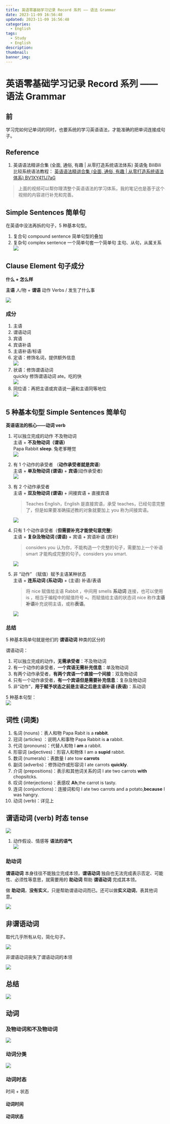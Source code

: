 ```yaml
---
title: 英语零基础学习记录 Record 系列 —— 语法 Grammar
date: 2023-11-09 16:56:48
updated: 2023-11-09 16:56:48
categories:
  - English
tags:
  - Study
  - English
description: 
thumbnail: 
banner_img:
---
```


# 英语零基础学习记录 Record 系列 —— 语法 Grammar

## 前

学习完如何记单词的同时，也要系统的学习英语语法，才能准确的把单词连接成句子。

## Reference

1. 英语语法精讲合集 (全面, 通俗, 有趣 | 从零打造系统语法体系) 英语兔 BiliBili 比较系统语法教程： [英语语法精讲合集 (全面, 通俗, 有趣 | 从零打造系统语法体系) BV1XY411J7aG](https://www.bilibili.com/video/BV1XY411J7aG)

> 上面的视频可以帮你理清整个英语语法的学习体系，我的笔记也是基于这个视频的内容进行补充和完善。

## Simple Sentences 简单句

在英语中没法再拆的句子，5 种基本句型。

1. 复合句 compound sentence 简单句型的叠加
2. 复杂句 complex sentence 一个简单句套一个简单句 主句、从句，从属关系  
	![](English-From-Zero-Tutorial-Grammar-12.png)

## Clause Element 句子成分

**什么 + 怎么样** 

**主语** 人/物 + **谓语** 动作 Verbs / 发生了什么事

![](English-From-Zero-Tutorial-Grammar-subject-predicate-pic.png)

### 成分

1. 主语
2. 谓语动词
3. 宾语
4. 宾语补语
5. 主语补语/标语
6. 定语：修饰名词，提供额外信息  
	![](English-From-Zero-Tutorial-Grammar-8.png)
7. 状语：修饰谓语动词  
	quickly 修饰谓语动词 ate。吃的快  
	![](English-From-Zero-Tutorial-Grammar-9.png)
8. 同位语：再把主语或宾语说一遍和主语同等地位  
	![](English-From-Zero-Tutorial-Grammar-10.png)

## 5 种基本句型 Simple Sentences 简单句

**英语语法的核心——动词 verb**

1. 可以独立完成的动作 不及物动词  
	主语 + **不及物动词（谓语）**  
	Papa Rabbit **sleep**. 兔老爹睡觉  
	![](English-From-Zero-Tutorial-Grammar-1.png)

2. 有 1 个动作的承受者 （**动作承受者就是宾语**）  
	主语 + **单及物动词 (谓语)** + **宾语**(动作承受者)  
	![](English-From-Zero-Tutorial-Grammar-2.png)

3. 有 2 个动作承受者  
	主语 + **双及物动词 (谓语)** + 间接宾语 + 直接宾语  

	> Teaches English，English 是直接宾语，承受 teaches，已经句意完整了，但是如果要准确描述教的对象就要加上 you 称为间接宾语。

	![](English-From-Zero-Tutorial-Grammar-3.png)

4. 只有 1 个动作承受者（**但需要补充才能使句意完整**）  
	主语 + **复杂及物动词 (谓语)** + 宾语 + 宾语补语 (宾补)  

	> considers you 认为你，不能构造一个完整的句子，需要加上一个补语 smart 才能构成完整的句子。considers you smart.

	![](English-From-Zero-Tutorial-Grammar-5.png)

5. 非 “动作” （赋值）赋予主语某种状态  
	主语 + **连系动词 (系动词)** + (主语) 补语/表语

	> 将 nice 赋值给主语 Rabbit ，中间用 smells **系动词** 连接，也可以使用 is ，相当于编程中的赋值符号 `=`。而赋值给主语的状态词 nice 称作**主语补语**补充说明主语，或称**表语**。

	![](English-From-Zero-Tutorial-Grammar-6.png)

### 总结

5 种基本简单句就是他们的 **谓语动词** 种类的区分的

谓语动词：

1. 可以独立完成的动作，**无需承受者**：不及物动词  
2. 有一个动作的承受者，**一个宾语无需补充信息**：单及物动词  
3. 有两个动作承受者，**有两个宾语一个直接一个间接**：双及物动词  
4. 只有一个动作承受者，**有一个宾语但是需要补充信息**：复杂及物动词  
5. 非“动作”，**用于赋予状态之前是主语之后是主语补语 (表语)**：系动词

5 种基本句型：  
![](English-From-Zero-Tutorial-Grammar-7.png)

## 词性 (词类)

1. 名词 (nouns)：表人和物 Papa Rabit is a **rabbit**.
2. 冠词 (articles) ：说明人和事物 Papa Rabbit is **a** rabbit.
3. 代词 (pronouns)：代替人和物 I **am** a rabbit.
4. 形容词 (adjectives)：形容人和物体 I am a **supid** rabbit.
5. 数词 (numerals)：表数量 I ate tow **carrots**
6. 副词 (adverbs)：修饰动作或形容词 I ate carrots **quickly**.
7. 介词 (prepositions)：表示和其他词关系的词 I ate two carrots **with** chopsitcks.
8. 叹词 (interjections)：表感叹 **Ah**,the carrot is tasty.
9. 连词 (conjunctions)：连接词和句 I ate two carrots and a potato,**because** I was hangry.
10. 动词 (verb)：详见上

## 谓语动词 (verb) 时态 tense

![](English-From-Zero-Tutorial-Grammar-13.png)

1. 动作假设、情感等 **语法的语气**  
	![](English-From-Zero-Tutorial-Grammar-15.png)

### 助动词

**谓语动词** 本身往往不能独立完成本领，**谓语动词** 独自也无法完成表示否定、可能性、必须性等意思，就需要用的 **助动词** 帮助 **谓语动词** 完成其本领。

做 **助动词**，**没有实义**，只是帮助谓语动词而已。还可以做**实义动词**，表其他词意。

![](English-From-Zero-Tutorial-Grammar-16.png)

## 非谓语动词

取代几乎所有从句，简化句子。

![](English-From-Zero-Tutorial-Grammar.png)

非谓语动词丧失了谓语动词的本领

![](English-From-Zero-Tutorial-Grammar-17.png)

## 总结

![](English-From-Zero-Tutorial-Grammar-18.png)

## 动词

### 及物动词和不及物动词

![](English-From-Zero-Tutorial-Grammar-19.png)

### 动词分类

![](English-From-Zero-Tutorial-Grammar-20.png)

### 动词时态

时间 + 状态

#### 动词时间

#### 动词状态


